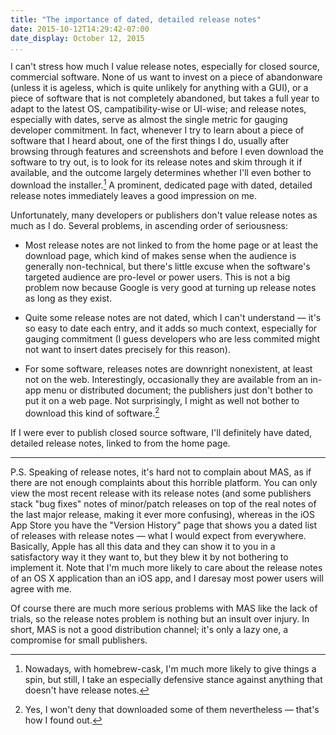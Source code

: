 ```yaml
---
title: "The importance of dated, detailed release notes"
date: 2015-10-12T14:29:42-07:00
date_display: October 12, 2015
...
```


I can't stress how much I value release notes, especially for closed source, commercial software. None of us want to invest on a piece of abandonware (unless it is ageless, which is quite unlikely for anything with a GUI), or a piece of software that is not completely abandoned, but takes a full year to adapt to the latest OS, campatibility-wise or UI-wise; and release notes, especially with dates, serve as almost the single metric for gauging developer commitment. In fact, whenever I try to learn about a piece of software that I heard about, one of the first things I do, usually after browsing through features and screenshots and before I even download the software to try out, is to look for its release notes and skim through it if available, and the outcome largely determines whether I'll even bother to download the installer.[^cask] A prominent, dedicated page with dated, detailed release notes immediately leaves a good impression on me.

Unfortunately, many developers or publishers don't value release notes as much as I do. Several problems, in ascending order of seriousness:

* Most release notes are not linked to from the home page or at least the download page, which kind of makes sense when the audience is generally non-technical, but there's little excuse when the software's targeted audience are pro-level or power users. This is not a big problem now because Google is very good at turning up release notes as long as they exist.

* Quite some release notes are not dated, which I can't understand — it's so easy to date each entry, and it adds so much context, especially for gauging commitment (I guess developers who are less commited might not want to insert dates precisely for this reason).

* For some software, releases notes are downright nonexistent, at least not on the web. Interestingly, occasionally they are available from an in-app menu or distributed document; the publishers just don't bother to put it on a web page. Not surprisingly, I might as well not bother to download this kind of software.[^download]

If I were ever to publish closed source software, I'll definitely have dated, detailed release notes, linked to from the home page.

---

P.S. Speaking of release notes, it's hard not to complain about MAS, as if there are not enough complaints about this horrible platform. You can only view the most recent release with its release notes (and some publishers stack "bug fixes" notes of minor/patch releases on top of the real notes of the last major release, making it ever more confusing), whereas in the iOS App Store you have the "Version History" page that shows you a dated list of releases with release notes — what I would expect from everywhere. Basically, Apple has all this data and they can show it to you in a satisfactory way it they want to, but they blew it by not bothering to implement it. Note that I'm much more likely to care about the release notes of an OS X application than an iOS app, and I daresay most power users will agree with me.

Of course there are much more serious problems with MAS like the lack of trials, so the release notes problem is nothing but an insult over injury. In short, MAS is not a good distribution channel; it's only a lazy one, a compromise for small publishers.

[^cask]: Nowadays, with homebrew-cask, I'm much more likely to give things a spin, but still, I take an especially defensive stance against anything that doesn't have release notes.

[^download]: Yes, I won't deny that downloaded some of them nevertheless — that's how I found out.

